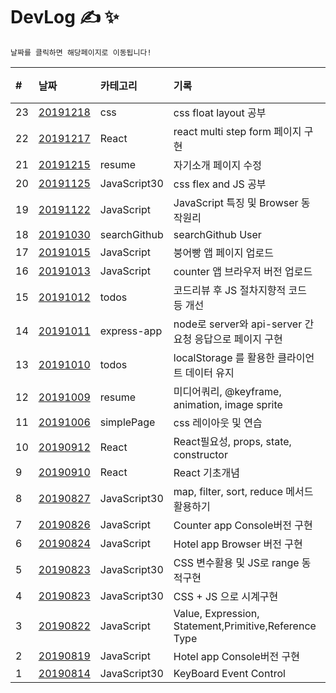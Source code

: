 # DevLog &#9997; &#10024;

`날짜를 클릭하면 해당페이지로 이동됩니다!`

| #   | 날짜                                                                              | 카테고리     | 기록                                                    | 비고 |
| :-- | :-------------------------------------------------------------------------------- | :----------- | :------------------------------------------------------ | :--- |
| 23 | [20191218](https://minsangkimme.github.io/DevLog/css/index.html) | css | css float layout 공부 | |
| 22 | [20191217](cleaner/) | React | react multi step form 페이지 구현 |  |
| 21  | [20191215](https://minsangkimme.github.io/DevLog/resume/public/index.html)        | resume       | 자기소개 페이지 수정           |      |
| 20  | [20191125](JavaScript30/)                                                         | JavaScript30 | css flex and JS 공부                                    |      |
| 19  | [20191122](JavaScript/)                                                           | JavaScript   | JavaScript 특징 및 Browser 동작원리                     |      |
| 18  | [20191030](http://minsangkimme.github.io/DevLog/searchGithub/index.html)          | searchGithub | searchGithub User                                       |      |
| 17  | [20191015](https://minsangkimme.github.io/DevLog/JavaScript/FishBread/index.html) | JavaScript   | 붕어빵 앱 페이지 업로드                                 |      |
| 16  | [20191013](https://minsangkimme.github.io/DevLog/JavaScript/Counter/index.html)   | JavaScript   | counter 앱 브라우저 버전 업로드                         |      |
| 15  | [20191012](todos/index_code_review.js)                                            | todos        | 코드리뷰 후 JS 절차지향적 코드 등 개선                  |      |
| 14  | [20191011](express-app/)                                                          | express-app  | node로 server와 api-server 간 요청 응답으로 페이지 구현 |      |
| 13  | [20191010](https://minsangkimme.github.io/DevLog/todos/index.html)                | todos        | localStorage 를 활용한 클라이언트 데이터 유지           |      |
| 12  | [20191009](https://minsangkimme.github.io/DevLog/resume/public/index.html)        | resume       | 미디어쿼리, @keyframe, animation, image sprite          |      |
| 11  | [20191006](https://minsangkimme.github.io/DevLog/simplePage/index.html)           | simplePage   | css 레이아웃 및 연습                                    |      |
| 10  | [20190912](React/react02.md)                                                      | React        | React필요성, props, state, constructor                  |      |
| 9   | [20190910](React/react01.md)                                                      | React        | React 기초개념                                          |      |
| 8   | [20190827](JavaScript30/04/summary04.md)                                          | JavaScript30 | map, filter, sort, reduce 메서드 활용하기               |      |
| 7   | [20190826](JavaScript/Counter/counter-app.md)                                     | JavaScript   | Counter app Console버전 구현                            |      |
| 6   | [20190824](JavaScript/Hotel-browser/hotel-app.md)                                 | JavaScript   | Hotel app Browser 버전 구현                             |      |
| 5   | [20190823](JavaScript30/03/summary03.md)                                          | JavaScript30 | CSS 변수활용 및 JS로 range 동적구현                     |
| 4   | [20190823](JavaScript30/02/summary02.md)                                          | JavaScript30 | CSS + JS 으로 시계구현                                  |      |
| 3   | [20190822](JavaScript/Grammer.md)                                                 | JavaScript   | Value, Expression, Statement,Primitive,Reference Type   |      |
| 2   | [20190819](JavaScript/hotel-app.js)                                               | JavaScript   | Hotel app Console버전 구현                              |      |
| 1   | [20190814](JavaScript30/01/summary01.md)                                          | JavaScript30 | KeyBoard Event Control                                  |      |
